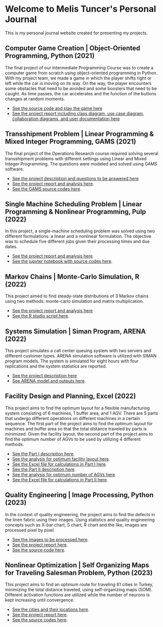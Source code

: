 # Welcome to Melis Tuncer's Personal Journal
This is my personal journal website created for presenting my projects.

## Computer Game Creation | Object-Oriented Programming, Python (2021)
The final project of our Intermediate Programming Course was to create a computer game from scratch using object-oriented programming in Python. With my project team, we made a game in which the player shifts right or left while the car is moving on its way. On the way, the player encounters some obstacles that need to be avoided and some boosters that need to be caught. As time passes, the car accelerates and the function of the buttons changes at random moments.

* [See the source code and play the game here](Intermediate_Programming__Car_Game/game.py)
* [See the project report including class diagram, use case diagram, collaboration diagrams, and user documentation here](Intermediate_Programming__Car_Game/project_report.pdf)

## Transshipment Problem | Linear Programming & Mixed Integer Programming, GAMS (2021)
The final project of the Operations Research course required solving several transshipment problems with different settings using Linear and Mixed Integer Programming. The questions were modeled and solved using GAMS software.

* [See the project description and questions to be answered here](Operations_Research__Transshipment_Problem/project_description.pdf)
* [See the project report and analysis here](Operations_Research__Transshipment_Problem/project_report.pdf).
* [See the GAMS source codes here](Operations_Research__Transshipment_Problem/gams_codes).

## Single Machine Scheduling Problem | Linear Programming & Nonlinear Programming, Pulp (2022)
In this project, a single-machine scheduling problem was solved using two different formulations: a linear and a nonlinear formulation. The objective was to schedule five different jobs given their processing times and due dates.

* [See the project report and analysis here](Operations_Research__Single_Machine_Scheduling/single_mc_scheduling_report.pdf)
* [See the jupyter notebook with source codes here](Operations_Research__Single_Machine_Scheduling/jupyter_notebook.html).

## Markov Chains | Monte-Carlo Simulation, R (2022)
This project aimed to find steady-state distributions of 3 Markov chains using two methods: monte-carlo simulation and matrix multiplication.  

* [See the project report and analysis here](Operations_Research__Markov_Chains/project_report.pdf)
* [See the R studio script here](Operations_Research__Markov_Chains/r_source_code.R).

## Systems Simulation | Siman Program, ARENA (2022)
This project simulates a call center queuing system with two servers and different customer types. ARENA simulation software is utilized with SIMAN program models. The system is simulated for eight hours with four replications and the system statistics are reported. 

* [See the project description here](Systems_Simulation/project_description.pdf)
* [See ARENA model and outputs here](Systems_Simulation/project_outputs).

## Facility Design and Planning, Excel (2022)
This project aims to find the optimum layout for a flexible manufacturing system consisting of 6 machines, 1 buffer area, and 1 AGV. There are 5 parts that undergo different operations on different machines in a certain sequence. The first part of the project aims to find the optimum layout for machines and buffer area so that the total distance traveled by parts is minimized. Given the facility layout, the second part of the project aims to find the optimum number of AGVs to be used by utilizing 4 different methods.

* [See the Part I description here](Facilities_Design__Flexible_Manufacturing_System/part1_description.pdf).
* [See the analysis for optimum facility layout here](Facilities_Design__Flexible_Manufacturing_System/part1_report.pdf).
* [See the Excel file for calculations in Part I here](Facilities_Design__Flexible_Manufacturing_System/part1_calculations.xlsx).
* [See the Part II description here](Facilities_Design__Flexible_Manufacturing_System/part2_description.pdf).
* [See the analysis for optimum number of AGVs here](Facilities_Design__Flexible_Manufacturing_System/part2_report.pdf).
* [See the Excel file for calculations in Part II here](Facilities_Design__Flexible_Manufacturing_System/part2_calculations.xlsx).

## Quality Engineering | Image Processing, Python (2023)
In the context of quality engineering, the project aims to find the defects in the linen fabric using their images. Using statistics and quality engineering concepts such as X-bar chart, S chart, R chart and the like, images are processed pixel by pixel.

* [See the images to be processed here](Quality_Engineering__Image_Processing/linen_images).
* [See the project report here](Quality_Engineering__Image_Processing/project_report.pdf).
* [See the source code here](Quality_Engineering__Image_Processing/source_codes.ipynb).

## Nonlinear Optimization | Self Organizing Maps for Traveling Salesman Problem, Python (2023)
This project aims to find an optimum route for traveling 81 cities in Turkey, minimizing the total distance traveled, using self-organizing maps (SOM). Different activation functions are utilized while the number of neurons is kept increasing until convergence.

* [See the cities and their locations here](Traveling_Salesman_Problem/ETSPData.txt).
* [See the project report here](Traveling_Salesman_Problem/project_report.pdf).
* [See the source codes here](Traveling_Salesman_Problem/source_code.ipynb).
